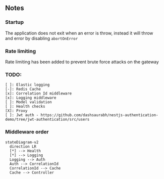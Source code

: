 ## Notes

### Startup
The application does not exit when an error is throw, instead it will throw and error by disabling `abortOnError`

### Rate limiting

Rate limiting has been added to prevent brute force attacks on the gateway

### TODO:
```
[ ]: Elastic logging
[-]: Redis Cache
[x]: Correlation Id middleware
[x]: Logging middleware
[ ]: Model validation
[ ]: Health checks
[X]: Proxy
[ ]: Jwt auth - https://github.com/dashsaurabh/nestjs-authentication-demo/tree/jwt-authentication/src/users
```

### Middleware order

```mermaid
stateDiagram-v2
  direction LR
  [*] --> Health
  [*] --> Logging
  Logging --> Auth
  Auth --> CorrelationId
  CorrelationId --> Cache
  Cache --> Controller
```


